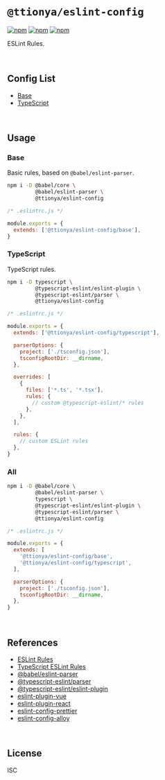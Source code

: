 # `@ttionya/eslint-config`

[![npm](https://img.shields.io/npm/v/@ttionya/eslint-config?label=NPM&logo=npm)](https://www.npmjs.com/package/@ttionya/eslint-config) [![npm](https://img.shields.io/npm/dm/@ttionya/eslint-config?label=Downloads&logo=npm)](https://www.npmjs.com/package/@ttionya/eslint-config) [![npm](https://img.shields.io/npm/l/@ttionya/eslint-config?label=License&logo=npm)](https://github.com/ttionya/Linter/blob/master/packages/eslint-config/LICENSE)

ESLint Rules.

<br>



## Config List

- [Base](#base)
- [TypeScript](#typescript)

<br>



## Usage

### Base

Basic rules, based on `@babel/eslint-parser`.

```bash
npm i -D @babel/core \
         @babel/eslint-parser \
         @ttionya/eslint-config
```

```js
/* .eslintrc.js */

module.exports = {
  extends: ['@ttionya/eslint-config/base'],
}
```

### TypeScript

TypeScript rules.

```bash
npm i -D typescript \
         @typescript-eslint/eslint-plugin \
         @typescript-eslint/parser \
         @ttionya/eslint-config
```

```js
/* .eslintrc.js */

module.exports = {
  extends: ['@ttionya/eslint-config/typescript'],

  parserOptions: {
    project: ['./tsconfig.json'],
    tsconfigRootDir: __dirname,
  },

  overrides: [
    {
      files: ['*.ts', '*.tsx'],
      rules: {
        // custom @typescript-eslint/* rules
      },
    },
  ],

  rules: {
    // custom ESLint rules
  },
}
```

### All

```bash
npm i -D @babel/core \
         @babel/eslint-parser \
         typescript \
         @typescript-eslint/eslint-plugin \
         @typescript-eslint/parser \
         @ttionya/eslint-config
```

```js
/* .eslintrc.js */

module.exports = {
  extends: [
    '@ttionya/eslint-config/base',
    '@ttionya/eslint-config/typescript',
  ],

  parserOptions: {
    project: ['./tsconfig.json'],
    tsconfigRootDir: __dirname,
  },
}
```

<br>



## References

- [ESLint Rules](https://eslint.org/docs/latest/rules/)
- [TypeScript ESLint Rules](https://typescript-eslint.io/rules/)
- [@babel/eslint-parser](https://github.com/babel/babel/tree/main/eslint/babel-eslint-parser)
- [@typescript-eslint/parser](https://github.com/typescript-eslint/typescript-eslint/tree/main/packages/parser)
- [@typescript-eslint/eslint-plugin](https://github.com/typescript-eslint/typescript-eslint/tree/main/packages/eslint-plugin)
- [eslint-plugin-vue](https://github.com/vuejs/eslint-plugin-vue)
- [eslint-plugin-react](https://github.com/jsx-eslint/eslint-plugin-react)
- [eslint-config-prettier](https://github.com/prettier/eslint-config-prettier)
- [eslint-config-alloy](https://github.com/AlloyTeam/eslint-config-alloy)

<br>



## License

ISC
